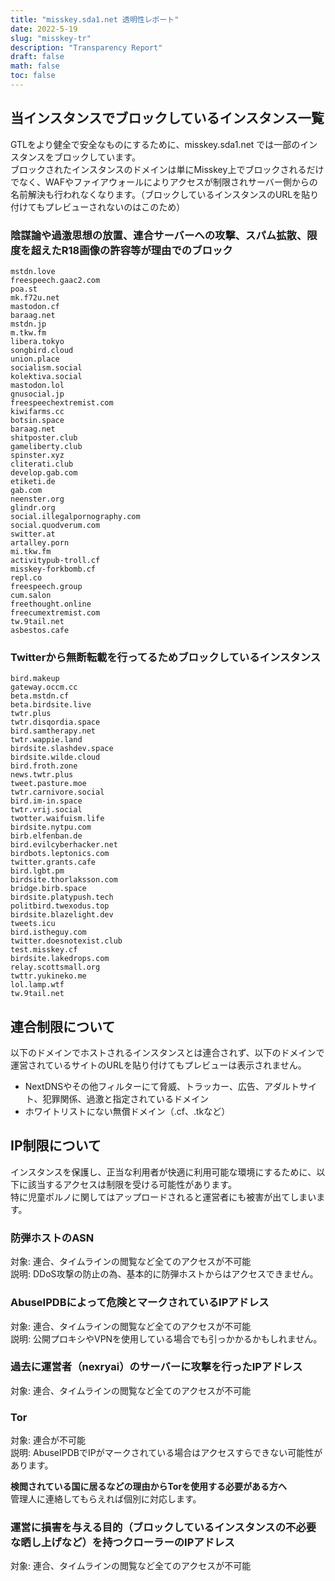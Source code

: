 ```yaml
---
title: "misskey.sda1.net 透明性レポート"
date: 2022-5-19
slug: "misskey-tr"
description: "Transparency Report"
draft: false
math: false
toc: false
---
```

## 当インスタンスでブロックしているインスタンス一覧
GTLをより健全で安全なものにするために、misskey.sda1.net では一部のインスタンスをブロックしています。  
ブロックされたインスタンスのドメインは単にMisskey上でブロックされるだけでなく、WAFやファイアウォールによりアクセスが制限されサーバー側からの名前解決も行われなくなります。（ブロックしているインスタンスのURLを貼り付けてもプレビューされないのはこのため）

### 陰謀論や過激思想の放置、連合サーバーへの攻撃、スパム拡散、限度を超えたR18画像の許容等が理由でのブロック
```
mstdn.love
freespeech.gaac2.com
poa.st
mk.f72u.net
mastodon.cf
baraag.net
mstdn.jp
m.tkw.fm
libera.tokyo
songbird.cloud
union.place
socialism.social
kolektiva.social
mastodon.lol
gnusocial.jp
freespeechextremist.com
kiwifarms.cc
botsin.space
baraag.net
shitposter.club
gameliberty.club
spinster.xyz
cliterati.club
develop.gab.com
etiketi.de
gab.com
neenster.org
glindr.org
social.illegalpornography.com
social.quodverum.com
switter.at
artalley.porn
mi.tkw.fm
activitypub-troll.cf
misskey-forkbomb.cf
repl.co
freespeech.group
cum.salon
freethought.online
freecumextremist.com
tw.9tail.net
asbestos.cafe
```

### Twitterから無断転載を行ってるためブロックしているインスタンス
```
bird.makeup
gateway.occm.cc
beta.mstdn.cf
beta.birdsite.live
twtr.plus
twtr.disqordia.space
bird.samtherapy.net
twtr.wappie.land
birdsite.slashdev.space
birdsite.wilde.cloud
bird.froth.zone
news.twtr.plus
tweet.pasture.moe
twtr.carnivore.social
bird.im-in.space
twtr.vrij.social
twotter.waifuism.life
birdsite.nytpu.com
birb.elfenban.de
bird.evilcyberhacker.net
birdbots.leptonics.com
twitter.grants.cafe
bird.lgbt.pm
birdsite.thorlaksson.com
bridge.birb.space
birdsite.platypush.tech
politbird.twexodus.top
birdsite.blazelight.dev
tweets.icu
bird.istheguy.com
twitter.doesnotexist.club
test.misskey.cf
birdsite.lakedrops.com
relay.scottsmall.org
twttr.yukineko.me
lol.lamp.wtf
tw.9tail.net
```

## 連合制限について
以下のドメインでホストされるインスタンスとは連合されず、以下のドメインで運営されているサイトのURLを貼り付けてもプレビューは表示されません。

 - NextDNSやその他フィルターにて脅威、トラッカー、広告、アダルトサイト、犯罪関係、過激と指定されているドメイン
 - ホワイトリストにない無償ドメイン（.cf、.tkなど）

## IP制限について
インスタンスを保護し、正当な利用者が快適に利用可能な環境にするために、以下に該当するアクセスは制限を受ける可能性があります。  
特に児童ポルノに関してはアップロードされると運営者にも被害が出てしまいます。

### 防弾ホストのASN
対象: 連合、タイムラインの閲覧など全てのアクセスが不可能  
説明: DDoS攻撃の防止の為、基本的に防弾ホストからはアクセスできません。

### AbuseIPDBによって危険とマークされているIPアドレス
対象: 連合、タイムラインの閲覧など全てのアクセスが不可能   
説明: 公開プロキシやVPNを使用している場合でも引っかかるかもしれません。

### 過去に運営者（nexryai）のサーバーに攻撃を行ったIPアドレス
対象: 連合、タイムラインの閲覧など全てのアクセスが不可能

### Tor
対象: 連合が不可能  
説明: AbuseIPDBでIPがマークされている場合はアクセスすらできない可能性があります。
<br>

**検閲されている国に居るなどの理由からTorを使用する必要がある方へ**  
管理人に連絡してもらえれば個別に対応します。

### 運営に損害を与える目的（ブロックしているインスタンスの不必要な晒し上げなど）を持つクローラーのIPアドレス
対象: 連合、タイムラインの閲覧など全てのアクセスが不可能
